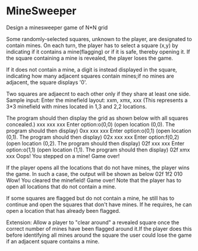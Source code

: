 # MineSweeper

Design a minesweeper game of N*N grid
 
Some  randomly-selected squares, unknown to the player, are designated to contain mines. On each turn, the player has to select a square (x,y) by indicating if it contains a mine(flagging) or if it is safe, thereby opening it. If the square containing a mine is revealed, the player loses the game.
 
If it does not contain a mine, a digit is instead displayed in the square, indicating how many adjacent squares contain mines;if no mines are adjacent, the square displays '0'.
 
Two squares are adjaecnt to each other only if they share at least one side. Sample input: Enter the minefield layout: xxm, xmx, xxx (This represents a 3*3 minefield with mines located in 1,3 and 2,2 locations.
 
The program should then display the grid as shown below with all squares concealed.) xxx xxx xxx Enter option:o(0,0) (open location (0,0).
The program should then display) 0xx xxx xxx Enter option:o(0,1) (open location (0,1).
The program should then display) 02x xxx xxx Enter option:f(0,2) (open location (0,2).
The program should then display) 02f xxx xxx Enter option:o(1,1) (open location (1,1).
The program should then display) 02f xmx xxx Oops! You stepped on a mine! Game over!
 
If the player opens all the locations that do not have mines, the player wins the game.
In such a case, the output will be shown as below 02f 1f2 010 Wow!
You cleared the minefield! Game over!
Note that the player has to open all locations that do not contain a mine.
 
If some squares are flagged but do not contain a mine, he still has to continue and open the squares that don't have mines.
If he requires, he can open a location that has already been flagged.
 
Extension: Allow a player to "clear around" a revealed square once the correct number of mines have been flagged around it.If the player does this before identifying all mines around the square the user could lose the game if an adjacent square contains a mine.
